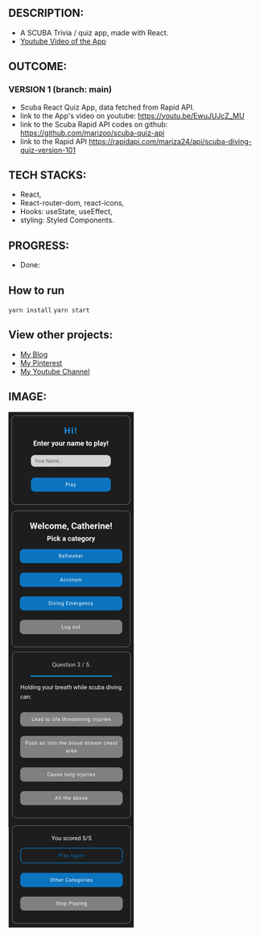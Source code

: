 
## DESCRIPTION:
- A SCUBA Trivia / quiz app, made with React.
- [Youtube Video of the App](https://youtu.be/EwuJUJcZ_MU)

## OUTCOME:
### VERSION 1 (branch: main)
- Scuba React Quiz App, data fetched from Rapid API.
- link to the App's video on youtube: https://youtu.be/EwuJUJcZ_MU
- link to the Scuba Rapid API codes on github: https://github.com/marizoo/scuba-quiz-api
- link to the Rapid API https://rapidapi.com/mariza24/api/scuba-diving-quiz-version-101


## TECH STACKS:
- React,
- React-router-dom, react-icons,
- Hooks: useState, useEffect,
- styling: Styled Components.

## PROGRESS:
- Done: 

## How to run
`yarn install`
`yarn start`


## View other projects:
- [My Blog](https://hashnode.com/@marizoo)
- [My Pinterest](https://pin.it/16vGwjy)
- [My Youtube Channel](https://www.youtube.com/channel/UCfkbnM9WvHD3mjecBiGHCBQ/playlists)


## IMAGE:
![Screenshot of the App](./screenshots/53.Scuba-quiz.png)